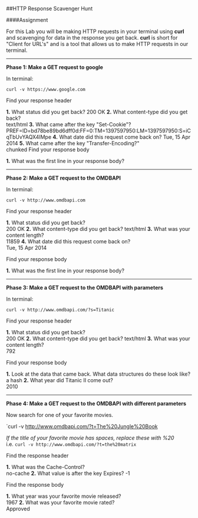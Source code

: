 ##HTTP Response Scavenger Hunt

####Assignment

For this Lab you will be making HTTP requests in your terminal using **curl** and scavenging for data in the response you get back. **curl** is short for "Client for URL's" and is a tool that allows us to make HTTP requests in our terminal.  

___________________________________________

**Phase 1: Make a GET request to google**

In terminal:

`curl -v https://www.google.com`

Find your response header

  **1.** What status did you get back?
  200 OK
  **2.** What content-type did you get back?  
  text/html
  **3.** What came after the key "Set-Cookie"?
  PREF=ID=bd78be89bd6dff0d:FF=0:TM=1397597950:LM=1397597950:S=iCqTbUvYAQX4IMpe
  **4.** What date did this request come back on? 
  Tue, 15 Apr 2014
  **5.** What came after the key "Transfer-Encoding?"  
  chunked
Find your response body

  **1.** What was the first line in your response body?  
   <!doctype html><html itemscope="" itemtype="http://schema.org/WebPage" lang="en">
_______________________________________________

**Phase 2: Make a GET request to the OMDBAPI**

In terminal:

`curl -v http://www.omdbapi.com`  

Find your response header

  **1.** What status did you get back?  
  200 OK
  **2.** What content-type did you get back? 
  text/html
  **3.** What was your content length?  
  11859
  **4.** What date did this request come back on?  
  Tue, 15 Apr 2014

Find your response body

  **1.** What was the first line in your response body?  
  <!DOCTYPE html PUBLIC "-//W3C//DTD XHTML 1.0 Strict//EN""http://www.w3.org/TR/xhtml1/DTD/xhtml1-strict.dtd">

___________________________________________________

**Phase 3: Make a GET request to the OMDBAPI with parameters**

In terminal:  

`curl -v http://www.omdbapi.com/?s=Titanic`

Find your response header

  **1.** What status did you get back?  
  200 OK
  **2.** What content-type did you get back?
  text/html
  **3.** What was your content length?  
  792
  
Find your response body

  **1.** Look at the data that came back. What data structures do these look like?  
  a hash
  **2.** What year did Titanic II come out?  
  2010

_______________________________________________________________________

**Phase 4: Make a GET request to the OMDBAPI with different parameters**

Now search for one of your favorite movies.

`curl -v http://www.omdbapi.com/?t=The%20Jungle%20Book

*If the title of your favorite movie has spaces, replace these with %20*  
i.e. `curl -v http://www.omdbapi.com/?t=the%20matrix` 

Find the response header  

  **1.** What was the Cache-Control?  
  no-cache
  **2.** What value is after the key Expires?
  -1

Find the response body

  **1.** What year was your favorite movie released?  
  1967
  **2.** What was your favorite movie rated?  
  Approved
